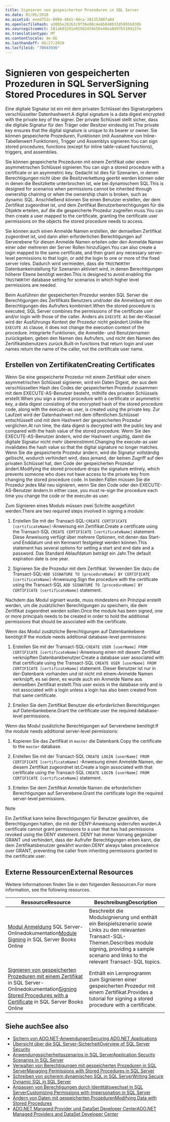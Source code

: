 ```yaml
---
title: Signieren von gespeicherten Prozeduren in SQL Server
ms.date: 01/05/2018
ms.assetid: eeed752c-0084-48e5-9dca-381353007a0d
ms.openlocfilehash: a30b5e28263c9f36e80c4e6b848033d5095b830b
ms.sourcegitcommit: 581ab03291e91983459e56e40ea8d97b5189227e
ms.translationtype: MT
ms.contentlocale: de-DE
ms.lasthandoff: 08/27/2019
ms.locfileid: "70043936"
---
```

# <a name="signing-stored-procedures-in-sql-server"></a><span data-ttu-id="6b123-102">Signieren von gespeicherten Prozeduren in SQL Server</span><span class="sxs-lookup"><span data-stu-id="6b123-102">Signing Stored Procedures in SQL Server</span></span>

<span data-ttu-id="6b123-103">Eine digitale Signatur ist ein mit dem privaten Schlüssel des Signaturgebers verschlüsselter Datenhashwert.</span><span class="sxs-lookup"><span data-stu-id="6b123-103">A digital signature is a data digest encrypted with the private key of the signer.</span></span> <span data-ttu-id="6b123-104">Der private Schlüssel stellt sicher, dass die digitale Signatur für den Träger oder Besitzer eindeutig ist.</span><span class="sxs-lookup"><span data-stu-id="6b123-104">The private key ensures that the digital signature is unique to its bearer or owner.</span></span> <span data-ttu-id="6b123-105">Sie können gespeicherte Prozeduren, Funktionen (mit Ausnahme von Inline-Tabellenwert Funktionen), Trigger und Assemblys signieren.</span><span class="sxs-lookup"><span data-stu-id="6b123-105">You can sign stored procedures, functions (except for inline table-valued functions), triggers, and assemblies.</span></span>

<span data-ttu-id="6b123-106">Sie können gespeicherte Prozeduren mit einem Zertifikat oder einem asymmetrischen Schlüssel signieren.</span><span class="sxs-lookup"><span data-stu-id="6b123-106">You can sign a stored procedure with a certificate or an asymmetric key.</span></span> <span data-ttu-id="6b123-107">Gedacht ist dies für Szenarien, in denen Berechtigungen nicht über die Besitzverkettung geerbt werden können oder in denen die Besitzkette unterbrochen ist, wie bei dynamischem SQL.</span><span class="sxs-lookup"><span data-stu-id="6b123-107">This is designed for scenarios when permissions cannot be inherited through ownership chaining or when the ownership chain is broken, such as dynamic SQL.</span></span> <span data-ttu-id="6b123-108">Anschließend können Sie einen Benutzer erstellen, der dem Zertifikat zugeordnet ist, und dem Zertifikat Benutzerberechtigungen für die Objekte erteilen, auf die die gespeicherte Prozedur zugreifen muss.</span><span class="sxs-lookup"><span data-stu-id="6b123-108">You can then create a user mapped to the certificate, granting the certificate user permissions on the objects the stored procedure needs to access.</span></span>

<span data-ttu-id="6b123-109">Sie können auch einen Anmelde Namen erstellen, der demselben Zertifikat zugeordnet ist, und dann allen erforderlichen Berechtigungen auf Serverebene für diesen Anmelde Namen erteilen oder den Anmelde Namen einer oder mehreren der Server Rollen hinzufügen.</span><span class="sxs-lookup"><span data-stu-id="6b123-109">You can also create a login mapped to the same certificate, and then grant any necessary server-level permissions to that login, or add the login to one or more of the fixed server roles.</span></span> <span data-ttu-id="6b123-110">Dadurch wird vermieden, dass die `TRUSTWORTHY` Datenbankeinstellung für Szenarien aktiviert wird, in denen Berechtigungen höherer Ebene benötigt werden.</span><span class="sxs-lookup"><span data-stu-id="6b123-110">This is designed to avoid enabling the `TRUSTWORTHY` database setting for scenarios in which higher level permissions are needed.</span></span>

<span data-ttu-id="6b123-111">Beim Ausführen der gespeicherten Prozedur werden SQL Server die Berechtigungen des Zertifikats Benutzers und/oder die Anmeldung mit den Berechtigungen des Aufrufers kombiniert.</span><span class="sxs-lookup"><span data-stu-id="6b123-111">When the stored procedure is executed, SQL Server combines the permissions of the certificate user and/or login with those of the caller.</span></span> <span data-ttu-id="6b123-112">Anders als `EXECUTE AS` bei der-Klausel wird der Ausführungs Kontext der Prozedur nicht geändert.</span><span class="sxs-lookup"><span data-stu-id="6b123-112">Unlike the `EXECUTE AS` clause, it does not change the execution context of the procedure.</span></span> <span data-ttu-id="6b123-113">Integrierte Funktionen, die Anmelde- und Benutzernamen zurückgeben, geben den Namen des Aufrufers, und nicht den Namen des Zertifikatsbenutzers zurück.</span><span class="sxs-lookup"><span data-stu-id="6b123-113">Built-in functions that return login and user names return the name of the caller, not the certificate user name.</span></span>

## <a name="creating-certificates"></a><span data-ttu-id="6b123-114">Erstellen von Zertifikaten</span><span class="sxs-lookup"><span data-stu-id="6b123-114">Creating Certificates</span></span>

<span data-ttu-id="6b123-115">Wenn Sie eine gespeicherte Prozedur mit einem Zertifikat oder einem asymmetrischen Schlüssel signieren, wird ein Daten Digest, der aus dem verschlüsselten Hash des Codes der gespeicherten Prozedur zusammen mit dem EXECUTE-AS-Benutzer besteht, mithilfe des privaten Schlüssels erstellt.</span><span class="sxs-lookup"><span data-stu-id="6b123-115">When you sign a stored procedure with a certificate or asymmetric key, a data digest consisting of the encrypted hash of the stored procedure code, along with the execute-as user, is created using the private key.</span></span> <span data-ttu-id="6b123-116">Zur Laufzeit wird der Datenhashwert mit dem öffentlichen Schlüssel entschlüsselt und mit dem Hashwert der gespeicherten Prozedur verglichen.</span><span class="sxs-lookup"><span data-stu-id="6b123-116">At run time, the data digest is decrypted with the public key and compared with the hash value of the stored procedure.</span></span> <span data-ttu-id="6b123-117">Wenn Sie den EXECUTE-AS-Benutzer ändern, wird der Hashwert ungültig, damit die digitale Signatur nicht mehr übereinstimmt.</span><span class="sxs-lookup"><span data-stu-id="6b123-117">Changing the execute-as user invalidates the hash value so that the digital signature no longer matches.</span></span> <span data-ttu-id="6b123-118">Wenn Sie die gespeicherte Prozedur ändern, wird die Signatur vollständig gelöscht, wodurch verhindert wird, dass jemand, der keinen Zugriff auf den privaten Schlüssel hat, den Code der gespeicherten Prozedur ändert.</span><span class="sxs-lookup"><span data-stu-id="6b123-118">Modifying the stored procedure drops the signature entirely, which prevents someone who does not have access to the private key from changing the stored procedure code.</span></span> <span data-ttu-id="6b123-119">In beiden Fällen müssen Sie die Prozedur jedes Mal neu signieren, wenn Sie den Code oder den EXECUTE-AS-Benutzer ändern.</span><span class="sxs-lookup"><span data-stu-id="6b123-119">In either case, you must re-sign the procedure each time you change the code or the execute-as user.</span></span>

<span data-ttu-id="6b123-120">Zum Signieren eines Moduls müssen zwei Schritte ausgeführt werden:</span><span class="sxs-lookup"><span data-stu-id="6b123-120">There are two required steps involved in signing a module:</span></span>

1. <span data-ttu-id="6b123-121">Erstellen Sie mit der Transact-SQL-`CREATE CERTIFICATE [certificateName]`-Anweisung ein Zertifikat.</span><span class="sxs-lookup"><span data-stu-id="6b123-121">Create a certificate using the Transact-SQL `CREATE CERTIFICATE [certificateName]` statement.</span></span> <span data-ttu-id="6b123-122">Diese Anweisung verfügt über mehrere Optionen, mit denen das Start- und Enddatum und ein Kennwort festgelegt werden können.</span><span class="sxs-lookup"><span data-stu-id="6b123-122">This statement has several options for setting a start and end date and a password.</span></span> <span data-ttu-id="6b123-123">Das Standard Ablaufdatum beträgt ein Jahr.</span><span class="sxs-lookup"><span data-stu-id="6b123-123">The default expiration date is one year.</span></span>

1. <span data-ttu-id="6b123-124">Signieren Sie die Prozedur mit dem Zertifikat. Verwenden Sie dazu die Transact-SQL-`ADD SIGNATURE TO [procedureName] BY CERTIFICATE [certificateName]`-Anweisung.</span><span class="sxs-lookup"><span data-stu-id="6b123-124">Sign the procedure with the certificate using the Transact-SQL `ADD SIGNATURE TO [procedureName] BY CERTIFICATE [certificateName]` statement.</span></span>

<span data-ttu-id="6b123-125">Nachdem das Modul signiert wurde, muss mindestens ein Prinzipal erstellt werden, um die zusätzlichen Berechtigungen zu speichern, die dem Zertifikat zugeordnet werden sollen.</span><span class="sxs-lookup"><span data-stu-id="6b123-125">Once the module has been signed, one or more principals needs to be created in order to hold the additional permissions that should be associated with the certificate.</span></span>

<span data-ttu-id="6b123-126">Wenn das Modul zusätzliche Berechtigungen auf Datenbankebene benötigt:</span><span class="sxs-lookup"><span data-stu-id="6b123-126">If the module needs additional database-level permissions:</span></span>

1. <span data-ttu-id="6b123-127">Erstellen Sie mit der Transact-SQL-`CREATE USER [userName] FROM CERTIFICATE [certificateName]`-Anweisung einen mit diesem Zertifikat verknüpften Datenbankbenutzer.</span><span class="sxs-lookup"><span data-stu-id="6b123-127">Create a database user associated with that certificate using the Transact-SQL `CREATE USER [userName] FROM CERTIFICATE [certificateName]` statement.</span></span> <span data-ttu-id="6b123-128">Dieser Benutzer ist nur in der-Datenbank vorhanden und ist nicht mit einem-Anmelde Namen verknüpft, es sei denn, es wurde auch ein Anmelde Name aus demselben Zertifikat erstellt.</span><span class="sxs-lookup"><span data-stu-id="6b123-128">This user exists in the database only and is not associated with a login unless a login has also been created from that same certificate.</span></span>

1. <span data-ttu-id="6b123-129">Erteilen Sie dem Zertifikat Benutzer die erforderlichen Berechtigungen auf Datenbankebene.</span><span class="sxs-lookup"><span data-stu-id="6b123-129">Grant the certificate user the required database-level permissions.</span></span>

<span data-ttu-id="6b123-130">Wenn das Modul zusätzliche Berechtigungen auf Serverebene benötigt:</span><span class="sxs-lookup"><span data-stu-id="6b123-130">If the module needs additional server-level permissions:</span></span>

1. <span data-ttu-id="6b123-131">Kopieren Sie das Zertifikat in `master` die Datenbank.</span><span class="sxs-lookup"><span data-stu-id="6b123-131">Copy the certificate to the `master` database.</span></span>

1. <span data-ttu-id="6b123-132">Erstellen Sie mit der Transact-SQL `CREATE LOGIN [userName] FROM CERTIFICATE [certificateName]` -Anweisung einen Anmelde Namen, der diesem Zertifikat zugeordnet ist.</span><span class="sxs-lookup"><span data-stu-id="6b123-132">Create a login associated with that certificate using the Transact-SQL `CREATE LOGIN [userName] FROM CERTIFICATE [certificateName]` statement.</span></span>

1. <span data-ttu-id="6b123-133">Erteilen Sie dem Zertifikat Anmelde Namen die erforderlichen Berechtigungen auf Serverebene.</span><span class="sxs-lookup"><span data-stu-id="6b123-133">Grant the certificate login the required server-level permissions.</span></span>

> [!NOTE]
> <span data-ttu-id="6b123-134">Ein Zertifikat kann keine Berechtigungen für Benutzer gewähren, die Berechtigungen hatten, die mit der DENY-Anweisung widerrufen wurden.</span><span class="sxs-lookup"><span data-stu-id="6b123-134">A certificate cannot grant permissions to a user that has had permissions revoked using the DENY statement.</span></span> <span data-ttu-id="6b123-135">DENY hat immer Vorrang gegenüber GRANT und verhindert, dass der Aufrufer Berechtigungen erben kann, die dem Zertifikatsbenutzer gewährt wurden.</span><span class="sxs-lookup"><span data-stu-id="6b123-135">DENY always takes precedence over GRANT, preventing the caller from inheriting permissions granted to the certificate user.</span></span>

## <a name="external-resources"></a><span data-ttu-id="6b123-136">Externe Ressourcen</span><span class="sxs-lookup"><span data-stu-id="6b123-136">External Resources</span></span>

<span data-ttu-id="6b123-137">Weitere Informationen finden Sie in den folgenden Ressourcen.</span><span class="sxs-lookup"><span data-stu-id="6b123-137">For more information, see the following resources.</span></span>

|<span data-ttu-id="6b123-138">Ressource</span><span class="sxs-lookup"><span data-stu-id="6b123-138">Resource</span></span>|<span data-ttu-id="6b123-139">Beschreibung</span><span class="sxs-lookup"><span data-stu-id="6b123-139">Description</span></span>|
|--------------|-----------------|
|<span data-ttu-id="6b123-140">[Modul Anmeldung](https://go.microsoft.com/fwlink/?LinkId=98590) SQL Server-Onlinedokumentation</span><span class="sxs-lookup"><span data-stu-id="6b123-140">[Module Signing](https://go.microsoft.com/fwlink/?LinkId=98590) in SQL Server Books Online</span></span>|<span data-ttu-id="6b123-141">Beschreibt die Modulsignierung und enthält ein Beispielszenario sowie Links zu den relevanten Transact-SQL-Themen.</span><span class="sxs-lookup"><span data-stu-id="6b123-141">Describes module signing, providing a sample scenario and links to the relevant Transact-SQL topics.</span></span>|
|<span data-ttu-id="6b123-142">[Signieren von gespeicherten Prozeduren mit einem Zertifikat](/sql/relational-databases/tutorial-signing-stored-procedures-with-a-certificate) in SQL Server-Onlinedokumentation</span><span class="sxs-lookup"><span data-stu-id="6b123-142">[Signing Stored Procedures with a Certificate](/sql/relational-databases/tutorial-signing-stored-procedures-with-a-certificate) in SQL Server Books Online</span></span>|<span data-ttu-id="6b123-143">Enthält ein Lernprogramm zum Signieren einer gespeicherten Prozedur mit einem Zertifikat.</span><span class="sxs-lookup"><span data-stu-id="6b123-143">Provides a tutorial for signing a stored procedure with a certificate.</span></span>|

## <a name="see-also"></a><span data-ttu-id="6b123-144">Siehe auch</span><span class="sxs-lookup"><span data-stu-id="6b123-144">See also</span></span>

- [<span data-ttu-id="6b123-145">Sichern von ADO.NET-Anwendungen</span><span class="sxs-lookup"><span data-stu-id="6b123-145">Securing ADO.NET Applications</span></span>](../../../../../docs/framework/data/adonet/securing-ado-net-applications.md)
- [<span data-ttu-id="6b123-146">Übersicht über die SQL Server-Sicherheit</span><span class="sxs-lookup"><span data-stu-id="6b123-146">Overview of SQL Server Security</span></span>](../../../../../docs/framework/data/adonet/sql/overview-of-sql-server-security.md)
- [<span data-ttu-id="6b123-147">Anwendungssicherheitsszenarios in SQL Server</span><span class="sxs-lookup"><span data-stu-id="6b123-147">Application Security Scenarios in SQL Server</span></span>](../../../../../docs/framework/data/adonet/sql/application-security-scenarios-in-sql-server.md)
- [<span data-ttu-id="6b123-148">Verwalten von Berechtigungen mit gespeicherten Prozeduren in SQL Server</span><span class="sxs-lookup"><span data-stu-id="6b123-148">Managing Permissions with Stored Procedures in SQL Server</span></span>](../../../../../docs/framework/data/adonet/sql/managing-permissions-with-stored-procedures-in-sql-server.md)
- [<span data-ttu-id="6b123-149">Schreiben von sicherem dynamischen SQL in SQL Server</span><span class="sxs-lookup"><span data-stu-id="6b123-149">Writing Secure Dynamic SQL in SQL Server</span></span>](../../../../../docs/framework/data/adonet/sql/writing-secure-dynamic-sql-in-sql-server.md)
- [<span data-ttu-id="6b123-150">Anpassen von Berechtigungen durch Identitätswechsel in SQL Server</span><span class="sxs-lookup"><span data-stu-id="6b123-150">Customizing Permissions with Impersonation in SQL Server</span></span>](../../../../../docs/framework/data/adonet/sql/customizing-permissions-with-impersonation-in-sql-server.md)
- [<span data-ttu-id="6b123-151">Ändern von Daten mit gespeicherten Prozeduren</span><span class="sxs-lookup"><span data-stu-id="6b123-151">Modifying Data with Stored Procedures</span></span>](../../../../../docs/framework/data/adonet/modifying-data-with-stored-procedures.md)
- [<span data-ttu-id="6b123-152">ADO.NET Managed Provider und DataSet Developer Center</span><span class="sxs-lookup"><span data-stu-id="6b123-152">ADO.NET Managed Providers and DataSet Developer Center</span></span>](https://go.microsoft.com/fwlink/?LinkId=217917)
